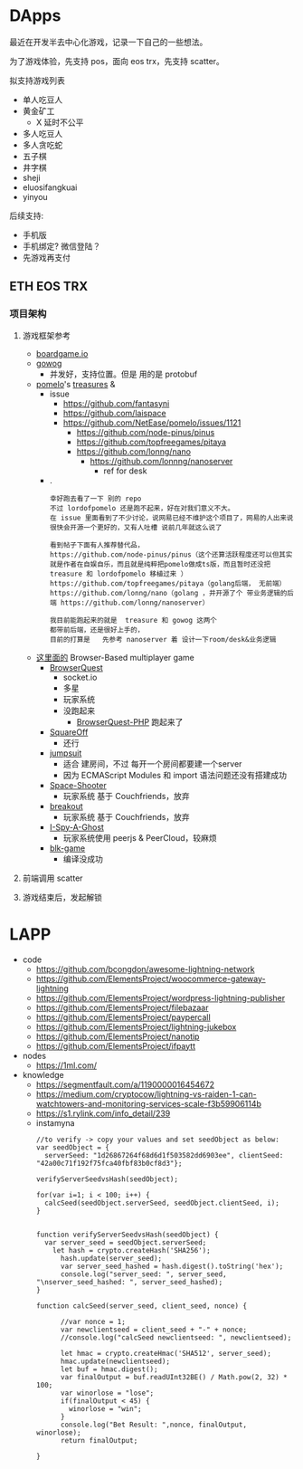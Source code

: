# DApps

最近在开发半去中心化游戏，记录一下自己的一些想法。

为了游戏体验，先支持 pos，面向 eos trx，先支持 scatter。

拟支持游戏列表

+ 单人吃豆人
+ 黄金矿工
    * X 延时不公平
+ 多人吃豆人
+ 多人贪吃蛇
+ 五子棋
+ 井字棋
+ sheji
+ eluosifangkuai
+ yinyou


后续支持:

+ 手机版
+ 手机绑定? 微信登陆？
+ 先游戏再支付

## ETH EOS TRX

### 项目架构

1. 游戏框架参考
    + [boardgame.io](https://github.com/nicolodavis/boardgame.io)
    + [gowog](https://github.com/giongto35/gowog)
        * 并发好，支持位置。但是 用的是 protobuf
    + [pomelo](https://github.com/NetEase/pomelo)'s [treasures](https://github.com/NetEase/treasures) & []()
        * issue
            - https://github.com/fantasyni
            - https://github.com/laispace
            - https://github.com/NetEase/pomelo/issues/1121
                + https://github.com/node-pinus/pinus
                + https://github.com/topfreegames/pitaya
                + https://github.com/lonng/nano
                    * https://github.com/lonnng/nanoserver
                        - ref for desk
        * .
            ```
            幸好跑去看了一下 别的 repo
            不过 lordofpomelo 还是跑不起来，好在对我们意义不大。
            在 issue 里面看到了不少讨论，说网易已经不维护这个项目了，网易的人出来说很快会开源一个更好的，又有人吐槽 说前几年就这么说了

            看到帖子下面有人推荐替代品，
            https://github.com/node-pinus/pinus（这个还算活跃程度还可以但其实就是作者在自娱自乐，而且就是纯粹把pomelo做成ts版，而且暂时还没把 treasure 和 lordofpomelo 移植过来 ）
            https://github.com/topfreegames/pitaya（golang后端， 无前端）
            https://github.com/lonng/nano（golang ，并开源了个 带业务逻辑的后端 https://github.com/lonng/nanoserver）

            我目前能跑起来的就是  treasure 和 gowog 这两个 
            都带前后端，还是很好上手的，
            目前的打算是   先参考 nanoserver 着 设计一下room/desk&业务逻辑
            ```
    * [这里面的](https://github.com/leereilly/games) Browser-Based multiplayer game
        * [BrowserQuest](https://github.com/mozilla/BrowserQuest)
            - socket.io
            + 多星
            + 玩家系统
            + 没跑起来
                - [BrowserQuest-PHP](https://github.com/walkor/BrowserQuest-PHP) 跑起来了
        * [SquareOff](https://github.com/ScriptaGames/SquareOff/)
            - 还行
        - [jumpsuit](https://github.com/KordonBleu/jumpsuit)
            - 适合 建房间，不过 每开一个房间都要建一个server
            - 因为 ECMAScript Modules 和 import 语法问题还没有搭建成功
        * [Space-Shooter](https://github.com/Couchfriends/Space-Shooter)
            - 玩家系统 基于 Couchfriends，放弃
        - [breakout](https://github.com/Couchfriends/breakout)
            - 玩家系统 基于 Couchfriends，放弃
        - [I-Spy-A-Ghost](https://github.com/OmarShehata/I-Spy-A-Ghost)
            + 玩家系统使用 peerjs & PeerCloud，较麻烦
        - [blk-game](https://github.com/morozd/blk-game)
            - 编译没成功
2. 前端调用 scatter

3. 游戏结束后，发起解锁


# LAPP

+ code
    * https://github.com/bcongdon/awesome-lightning-network
    * https://github.com/ElementsProject/woocommerce-gateway-lightning
    * https://github.com/ElementsProject/wordpress-lightning-publisher
    * https://github.com/ElementsProject/filebazaar
    * https://github.com/ElementsProject/paypercall
    * https://github.com/ElementsProject/lightning-jukebox
    * https://github.com/ElementsProject/nanotip
    * https://github.com/ElementsProject/ifpaytt
+ nodes
    * https://1ml.com/
+ knowledge
    * https://segmentfault.com/a/1190000016454672
    * https://medium.com/cryptocow/lightning-vs-raiden-1-can-watchtowers-and-monitoring-services-scale-f3b59906114b
    * https://s1.rylink.com/info_detail/239
    * instamyna
        ```
        //to verify -> copy your values and set seedObject as below:
        var seedObject = {
          serverSeed: "1d26867264f68d6d1f503582dd6903ee", clientSeed: "42a00c71f192f75fca40fbf83b0cf8d3"};

        verifyServerSeedvsHash(seedObject);

        for(var i=1; i < 100; i++) {
          calcSeed(seedObject.serverSeed, seedObject.clientSeed, i);
        }


        function verifyServerSeedvsHash(seedObject) {
          var server_seed = seedObject.serverSeed;
            let hash = crypto.createHash('SHA256');
              hash.update(server_seed);
              var server_seed_hashed = hash.digest().toString('hex');
              console.log("server_seed: ", server_seed, "\nserver_seed_hashed: ", server_seed_hashed);
        }

        function calcSeed(server_seed, client_seed, nonce) {

              //var nonce = 1;
              var newclientseed = client_seed + "-" + nonce;
              //console.log("calcSeed newclientseed: ", newclientseed);

              let hmac = crypto.createHmac('SHA512', server_seed);
              hmac.update(newclientseed);
              let buf = hmac.digest();
              var finalOutput = buf.readUInt32BE() / Math.pow(2, 32) * 100;
              var winorlose = "lose";
              if(finalOutput < 45) {
                winorlose = "win";
              } 
              console.log("Bet Result: ",nonce, finalOutput, winorlose);
              return finalOutput;

        }
        ```
